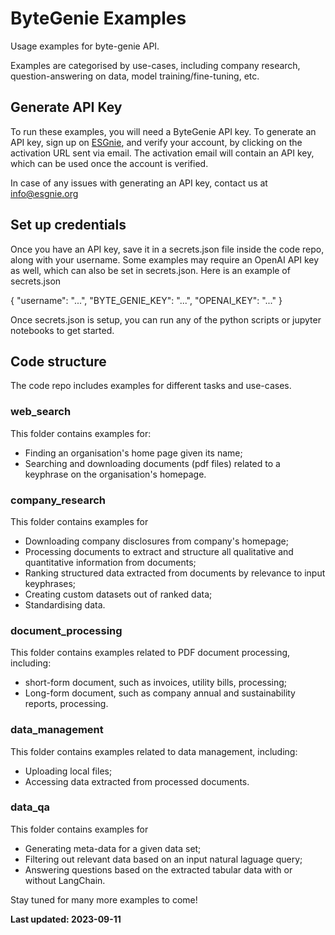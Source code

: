 # ByteGenie Examples
Usage examples for byte-genie API.

Examples are categorised by use-cases, including company research, question-answering on data, model training/fine-tuning, etc.

## Generate API Key
To run these examples, you will need a ByteGenie API key. To generate an API key, sign up on [ESGnie](https://app.esgnie.com/home), and verify your account, by clicking on the activation URL sent via email. The activation email will contain an API key, which can be used once the account is verified.

In case of any issues with generating an API key, contact us at info@esgnie.org 

## Set up credentials
Once you have an API key, save it in a secrets.json file inside the code repo, along with your username. Some examples may require an OpenAI API key as well, which can also be set in secrets.json. Here is an example of secrets.json 

{
    "username": "...",
    "BYTE_GENIE_KEY": "...",
    "OPENAI_KEY": "..."
}

Once secrets.json is setup, you can run any of the python scripts or jupyter notebooks to get started.

## Code structure
The code repo includes examples for different tasks and use-cases.

### web_search
This folder contains examples for:
* Finding an organisation's home page given its name;
* Searching and downloading documents (pdf files) related to a keyphrase on the organisation's homepage.
### company_research
This folder contains examples for
* Downloading company disclosures from company's homepage;
* Processing documents to extract and structure all qualitative and quantitative information from documents;
* Ranking structured data extracted from documents by relevance to input keyphrases;
* Creating custom datasets out of ranked data;
* Standardising data.
### document_processing
This folder contains examples related to PDF document processing, including:
* short-form document, such as invoices, utility bills, processing;
* Long-form document, such as company annual and sustainability reports, processing.
### data_management
This folder contains examples related to data management, including:
* Uploading local files;
* Accessing data extracted from processed documents.
### data_qa
This folder contains examples for
* Generating meta-data for a given data set;
* Filtering out relevant data based on an input natural laguage query;
* Answering questions based on the extracted tabular data with or without LangChain. 

Stay tuned for many more examples to come!

**Last updated: 2023-09-11**